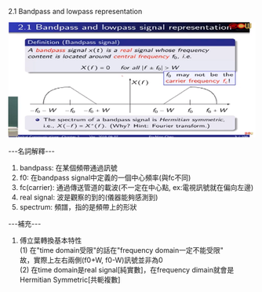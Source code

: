 2.1 Bandpass and lowpass representation

![image](https://github.com/IamCalories/chenDC-notes/blob/master/docs/chapter2/res/2-1.png)



---名詞解釋---  

1. bandpass: 在某個頻帶通過訊號  
2. f0: 在bandpass signal中定義的一個中心頻率(與fc不同)  
3. fc(carrier): 通過傳送管道的載波(不一定在中心點, ex:電視訊號就在偏向左邊)
4. real signal: 波是觀察的到的(儀器能夠感測到)
5. spectrum: 頻譜，指的是頻帶上的形狀

---補充---  

1. 傅立葉轉換基本特性  
   (1) 在"time domain受限"的話在"frequency domain一定不能受限"  
       故，實際上左右兩側(f0+W, f0-W)訊號並非為0  
   (2) 在time domain是real signal[純實數]，在frequency dimain就會是Hermitian Symmetric[共軛複數]
